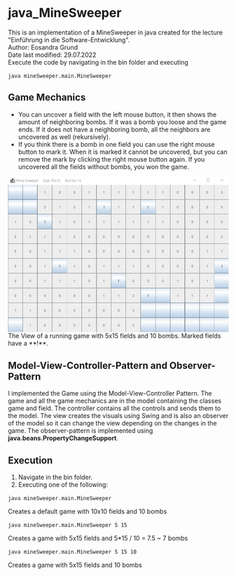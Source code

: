 # java_MineSweeper
This is an implementation of a MineSweeper in java created for the lecture "Einführung in die Software-Entwicklung".<br />
Author: Eosandra Grund <br />
Date last modified: 29.07.2022 <br />
Execute the code by navigating in the bin folder and executing 
```
java mineSweeper.main.MineSweeper
```

## Game Mechanics 
* You can uncover a field with the left mouse button, it then shows the amount of neighboring bombs. If it was a bomb you loose and the game ends. If it does not have a neighboring bomb, all the neighbors are uncovered as well (rekursively). 
* If you think there is a bomb in one field you can use the right mouse button to mark it. When it is marked it cannot be uncovered, but you can remove the mark by clicking the right mouse button again. 
If you uncovered all the fields without bombs, you won the game. 
<img src="Images/Gameplay.jpg" align="left" alt="A screenshot of playing the game"/>
The View of a running game with 5x15 fields and 10 bombs. Marked fields have a **!**.
<br clear="left"/>

## Model-View-Controller-Pattern and Observer-Pattern
I implemented the Game using the Model-View-Controller Pattern. The game and all the game mechanics are in the model containing the classes game and field. The controller contains all the controls and sends them to the model. The view creates the visuals using Swing and is also an observer of the model so it can change the view depending on the changes in the game.
The observer-pattern is implemented using **java.beans.PropertyChangeSupport**.

## Execution
1. Navigate in the bin folder. 
2. Executing one of the following: 
```
java mineSweeper.main.MineSweeper
```
Creates a default game with 10x10 fields and 10 bombs
```
java mineSweeper.main.MineSweeper 5 15
```
Creates a game with 5x15 fields and 5*15 / 10 = 7.5 ~ 7 bombs
```
java mineSweeper.main.MineSweeper 5 15 10
```
Creates a game with 5x15 fields and 10 bombs
